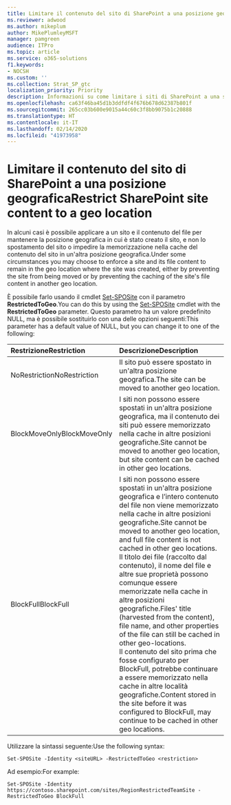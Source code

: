 ```yaml
---
title: Limitare il contenuto del sito di SharePoint a una posizione geografica
ms.reviewer: adwood
ms.author: mikeplum
author: MikePlumleyMSFT
manager: pamgreen
audience: ITPro
ms.topic: article
ms.service: o365-solutions
f1.keywords:
- NOCSH
ms.custom: ''
ms.collection: Strat_SP_gtc
localization_priority: Priority
description: Informazioni su come limitare i siti di SharePoint a una specifica posizione geografica in un ambiente multi-geo.
ms.openlocfilehash: ca63f46ba45d1b3ddfdf4f676b678d62387b801f
ms.sourcegitcommit: 265cc03b600e9015a44c60c3f8bb9075b1c20888
ms.translationtype: HT
ms.contentlocale: it-IT
ms.lasthandoff: 02/14/2020
ms.locfileid: "41973958"
---
```

# <a name="restrict-sharepoint-site-content-to-a-geo-location"></a><span data-ttu-id="8f820-103">Limitare il contenuto del sito di SharePoint a una posizione geografica</span><span class="sxs-lookup"><span data-stu-id="8f820-103">Restrict SharePoint site content to a geo location</span></span>

<span data-ttu-id="8f820-104">In alcuni casi è possibile applicare a un sito e il contenuto del file per mantenere la posizione geografica in cui è stato creato il sito, e non lo spostamento del sito o impedire la memorizzazione nella cache del contenuto del sito in un'altra posizione geografica.</span><span class="sxs-lookup"><span data-stu-id="8f820-104">Under some circumstances you may choose to enforce a site and its file content to remain in the geo location where the site was created, either by preventing the site from being moved or by preventing the caching of the site's file content in another geo location.</span></span>

<span data-ttu-id="8f820-105">È possibile farlo usando il cmdlet [Set-SPOSite](https://docs.microsoft.com/powershell/module/sharepoint-online/set-sposite) con il parametro **RestrictedToGeo**.</span><span class="sxs-lookup"><span data-stu-id="8f820-105">You can do this by using the [Set-SPOSite](https://docs.microsoft.com/powershell/module/sharepoint-online/set-sposite) cmdlet with the **RestrictedToGeo** parameter.</span></span> <span data-ttu-id="8f820-106">Questo parametro ha un valore predefinito NULL, ma è possibile sostituirlo con una delle opzioni seguenti:</span><span class="sxs-lookup"><span data-stu-id="8f820-106">This parameter has a default value of NULL, but you can change it to one of the following:</span></span>

|<span data-ttu-id="8f820-107">Restrizione</span><span class="sxs-lookup"><span data-stu-id="8f820-107">Restriction</span></span>|<span data-ttu-id="8f820-108">Descrizione</span><span class="sxs-lookup"><span data-stu-id="8f820-108">Description</span></span>|
|:----------|:----------|
|<span data-ttu-id="8f820-109">NoRestriction</span><span class="sxs-lookup"><span data-stu-id="8f820-109">NoRestriction</span></span>|<span data-ttu-id="8f820-110">Il sito può essere spostato in un'altra posizione geografica.</span><span class="sxs-lookup"><span data-stu-id="8f820-110">The site can be moved to another geo location.</span></span>|
|<span data-ttu-id="8f820-111">BlockMoveOnly</span><span class="sxs-lookup"><span data-stu-id="8f820-111">BlockMoveOnly</span></span>|<span data-ttu-id="8f820-112">I siti non possono essere spostati in un'altra posizione geografica, ma il contenuto dei siti può essere memorizzato nella cache in altre posizioni geografiche.</span><span class="sxs-lookup"><span data-stu-id="8f820-112">Site cannot be moved to another geo location, but site content can be cached in other geo locations.</span></span>|
|<span data-ttu-id="8f820-113">BlockFull</span><span class="sxs-lookup"><span data-stu-id="8f820-113">BlockFull</span></span>|<span data-ttu-id="8f820-114">I siti non possono essere spostati in un'altra posizione geografica e l’intero contenuto del file non viene memorizzato nella cache in altre posizioni geografiche.</span><span class="sxs-lookup"><span data-stu-id="8f820-114">Site cannot be moved to another geo location, and full file content is not cached in other geo locations.</span></span> <span data-ttu-id="8f820-115">Il titolo dei file (raccolto dal contenuto), il nome del file e altre sue proprietà possono comunque essere memorizzate nella cache in altre posizioni geografiche.</span><span class="sxs-lookup"><span data-stu-id="8f820-115">Files' title (harvested from the content), file name, and other properties of the file can still be cached in other geo-locations.</span></span><br><span data-ttu-id="8f820-116">Il contenuto del sito prima che fosse configurato per BlockFull, potrebbe continuare a essere memorizzato nella cache in altre località geografiche.</span><span class="sxs-lookup"><span data-stu-id="8f820-116">Content stored in the site before it was configured to BlockFull, may continue to be cached in other geo locations.</span></span>|

<span data-ttu-id="8f820-117">Utilizzare la sintassi seguente:</span><span class="sxs-lookup"><span data-stu-id="8f820-117">Use the following syntax:</span></span>

`Set-SPOSite -Identity <siteURL> -RestrictedToGeo <restriction>`

<span data-ttu-id="8f820-118">Ad esempio:</span><span class="sxs-lookup"><span data-stu-id="8f820-118">For example:</span></span>

`Set-SPOSite -Identity https://contoso.sharepoint.com/sites/RegionRestrictedTeamSite -RestrictedToGeo BlockFull`
